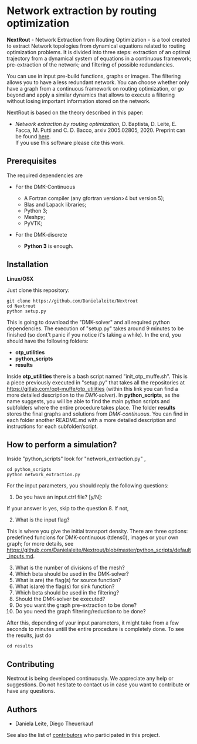 # Network extraction by routing optimization

**NextRout** - Network Extraction from Routing Optimization - is a tool created to extract Network topologies from dynamical equations related to routing optimization problems. It is divided into three steps: extraction of an optimal trajectory from a dynamical system of equations in a continuous framework; pre-extraction of the network; and filtering of possible redundancies.

You can use in input pre-build functions, graphs or images.  The filtering allows you to have a less redundant network. You can choose whether only have a graph from a continuous framework on routing optimization, or go beyond and apply a similar dynamics that allows to execute a filtering without losing important information stored on the network. 

NextRout is based on the theory described in this paper:
- _Network extraction by routing optimization_, D. Baptista, D. Leite, E. Facca, M. Putti and C. D. Bacco, arxiv 2005.02805, 2020. 
Preprint can be found [here](https://arxiv.org/abs/2005.02805).  
If you use this software please cite this work.

## Prerequisites

The required dependencies are

* For the DMK-Continuous 

	* A Fortran compiler (any gfortran version>4 but version 5);
 	* Blas and Lapack libraries;
 	* Python 3;	
 	* Meshpy;
 	* PyVTK;

* For the DMK-discrete
	* **Python 3** is enough.

## Installation

**Linux/OSX**

Just clone this repository:

```
git clone https://github.com/Danielaleite/Nextrout
cd Nextrout
python setup.py
```

This is going to download the "DMK-solver" and all required python dependencies. The execution of "setup.py" takes around 9 minutes to be finished (so dont't panic if you notice it's taking a while). In the end, you should have the following folders:

* **otp_utilities**
* **python_scripts**
* **results**

Inside **otp_utilities** there is a bash script named "init_otp_muffe.sh". This is a piece previously executed in "setup.py" that takes all the repositories at https://gitlab.com/opt-muffe/otp_utilities (within this link you can find a more detailed description to the _DMK-solver_). In **python_scripts**, as the name suggests, you will be able to find the main python scripts and subfolders where the entire procedure takes place. The folder **results** stores the final graphs and solutions from *DMK-continuous*. You can find in each folder another README.md with a more detailed description and instructions for each subfolder/script. 


## How to perform a simulation?

Inside "python_scripts" look for "network_extraction.py" ,

```
cd python_scripts
python network_extraction.py
```

For the input parameters, you should reply the following questions:

1. Do you have an input.ctrl file? [y/N]:

If your answer is yes, skip to the question 8. If not, 

2.  What is the input flag?

This is where you give the initial transport density. There are three options: predefined funcions for DMK-continuous (tdens0), images or your own graph; for more details, see https://github.com/Danielaleite/Nextrout/blob/master/python_scripts/default_inputs.md.

3. What is the number of divisions of the mesh?
4. Which beta should be used in the DMK-solver?
5. What is are) the flag(s) for source function?
6. What is(are) the flag(s) for sink function?
7. Which beta should be used in the filtering?
8. Should the DMK-solver be executed?
9. Do you want the graph pre-extraction to be done?
10. Do you need the graph filtering/reduction to be done?


After this, depending of your input parameters, it might take from a few seconds to minutes untill the entire procedure is completely done. To see the results, just do

```
cd results
```

## Contributing

Nextrout is being developed continuously. We appreciate any help or suggestions. Do not hesitate to contact us in case you want to contribute or have any questions.


## Authors

* Daniela Leite, Diego Theuerkauf 

See also the list of [contributors](https://github.com/Danielaleite/Nextrout/graphs/contributors) who participated in this project.

